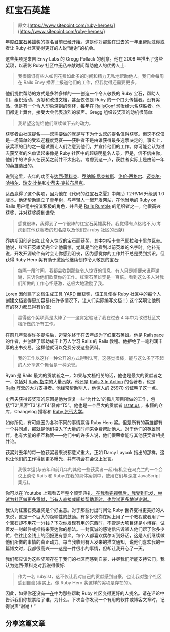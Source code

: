# 红宝石英雄

> 原文:[https://www.sitepoint.com/ruby-heroes/](https://www.sitepoint.com/ruby-heroes/)

年度[红宝石英雄奖](http://rubyheroes.com/)的提名目前已经开始。这是你对那些在过去的一年里帮助过你或者让 Ruby 社区变得更好的人说“谢谢”的机会。

这些奖项是来自 Envy Labs 的 Gregg Pollack 的创意。他在 2008 年推出了这些奖项，以表彰 Ruby 社区中无私奉献时间帮助他人的优秀人士:

> 我很惊讶有些人如何花费如此多的时间和精力无私地帮助他人。我们会每周在 Rails Envy 播客上报道他们的工作，但我觉得还需要更多。

他们提供帮助的方式是多种多样的——创造一个令人敬畏的 Ruby 宝石，帮助人们，组织活动，贡献和改进文档，甚至仅仅是 Ruby 的一个口头传播者。没有奖品，但是有一个令人印象深刻的奖杯，每年在 [RailsConf](http://railsconf2012.com/) 颁发给六名获胜者。他们都走上舞台，接受大会代表热烈的掌声。Gregg 组织该奖项的动机很简单:

> 我希望这能给他们继续做下去的动力。

获奖者由社区提名——您需要做的就是写下为什么您的提名值得获奖。但这不仅仅是一场简单的受欢迎程度竞赛——获胜者不是由谁获得最多选票决定的。事实上，该奖项的目的之一是试图让人们注意到他们，并宣传他们的工作。你可能会认为过去获奖者的名单读起来像是 Ruby 社区中的超级明星名人录，但是，信不信由你，他们中的许多人在获奖之前并不太出名。考虑到这一点，获胜者实际上是由前一年的英雄选出的。

说到这里，去年的功臣有[达西·莱科克](https://github.com/sutto)、[乔纳斯·尼克拉斯](https://github.com/jnicklas)、[洛伦·西格尔](https://github.com/lsegal)、[迈克尔·哈特尔](https://github.com/mhartl)、[瑞安·比格](https://github.com/radar)和[史蒂夫·克拉布尼克](https://github.com/steveklabnik)。

达西赢得了这个奖项，因为他在《代码的红宝石之夏》中帮助 T2·RVM 升级到 1.0 版本。他还帮助建立了[青年树](http://youthtree.org.au/)，与年轻人一起开发网站，在他当地的 Ruby on Rails 用户组中扮演积极的角色，并且是 [Rails Rumble](http://archive.railsrumble.com/) 的组织者之一。他很高兴获奖，并对获奖感到谦卑:

> 感觉很棒，我得到了一个很棒的红宝石英雄奖杯。我觉得有点格格不入(考虑到其他获奖者的知名度以及他们对 ruby 社区的贡献)

乔纳斯因创造出如此令人惊叹的宝石而获奖，其中包括[卡普巴耶拉](https://github.com/jnicklas/capybara)和[卡里尔瓦夫](https://github.com/jnicklas/carrierwave)。他说，红宝石英雄奖完全让他震惊，尤其是当他看到以前英雄的名字时。他补充说，开发开源软件有时会让你感到沮丧，因为感觉你的工作并不总是受到赏识。但获得 Ruby Hero 奖有助于激励他继续创作令人敬畏的宝石:

> 每隔一段时间，我都会收到那些令人惊讶的信息，有人只是顺便来说声谢谢，告诉你他们欣赏你的工作。红宝石英雄奖是一百倍。看到这么多人对我们所做的工作心怀感激，这极大地激励了我。

Loren 因创建了文档生成工具 [YARD](http://yardoc.org/) 而获奖，该工具使得 Ruby 社区中的每个人创建文档变得更加容易(在许多情况下，让人们实际编写文档！).这个奖项让他所有的努力都显得有价值:

> 赢得这个奖项真是太棒了——这肯定验证了我在过去 4 年中为改进社区文档所做的所有工作。

在前几年获得许多提名后，迈克尔终于在去年成为了红宝石英雄。他是 Railspace 的作者，并创建了帮助成千上万人学习 Rails 的 Rails 教程。他拒绝了一笔利润丰厚的出书交易，这样他就可以免费分发这些资料。

> 我的工作以这样一种公开的方式得到认可，这感觉很棒，能与这么多了不起的人分享这个舞台是一种荣誉。

Ryan 是 Rails 最大的贡献者之一，如果与文档相关的话，他也是最大的贡献者之一，包括对 [Rails 指南](http://guides.rubyonrails.org/)的大量贡献。他还是 [Rails 3 In Action](http://www.manning.com/katz/) 的合著者，也是 [Rails 阵营](http://railscamps.com/)的大力支持者。他经常帮助别人，他惊人的 25970 分证明了这一点。

史蒂夫获得该奖项的原因是他为恢复一些“为什么”的孤儿项目所做的工作，包括“T2”黑客“T3”和“T4”鞋库“T5”。他也是一个巨大的贡献者 [rstat.us](http://rstat.us/) ，永恒的仓库，Changelog 播客和 [Ruby 乞丐大学](http://mendicantuniversity.org/)。

如你所见，有可能因为各种不同的事情赢得 Ruby Hero 奖。但是所有的英雄都有一个共同点，那就是他们投入了大量的时间来免费帮助他人。对于他们的英雄同伴，也有大量的相互称赞——他们中的许多人说，他们很荣幸能与其他获奖者相提并论。

获奖对去年的每一位获奖者来说都意义重大。正如 Darcy Laycok 指出的那样，这也让他们的工作得到更多曝光，并有机会在会议上发言。

> 我很幸运(与去年和前几年的其他一些获奖者一起)有机会在乌克兰的一个会议上谈论 Rails 和 Ruby(在我的具体案例中，使用它们与深度 JavaScript 集成)。

你可以在 Youtube 上观看去年整个颁奖典礼[。在我看完视频后，我受到启发，尝试为社区做更多贡献，当有人直接或间接帮助我时，也尝试更多地说谢谢。](http://www.youtube.com/watch?v=EqZFMaN6Vx0)

我认为红宝石英雄奖是个好主意。对于那些付出时间让 Ruby 世界变得更美好的人来说，这是一个巨大的隐喻性的鼓励。有多少次你在网上用了一个教程或者用了一个宝石却不用花一分钱？下次你发现有用的东西时，不管是大项目还是小博客，试着发一封邮件或推特来表达你的想法。一封真诚的感谢信告诉某人他们帮了你多少忙，往往比金钱上的回报更有意义。每个人都喜欢偶尔听到好话，这是人们继续做他们所做的事情的真正动力。每当我收到有人发来的推文通知，说他们喜欢我的一篇博文时，我都很高兴——这是一件很小的事情，但却让我开心了一天。

我们都应该为这些奖项存在于我们的社区而感到自豪，并尽我们所能支持它们。我认为达西·莱科克对我说得很好:

> 作为一名 rubyist，这不仅让我对自己的贡献感到自豪，也让我对整个社区感到自豪(事实上，像 Ruby Hero 奖这样的奖项是存在的)。

因此，如果你还没有—[在](http://rubyheroes.com/nominations/new)中为那些帮助 Ruby 社区变得更好的人提名。请在评论中告诉我们你投票给了谁，为什么。下次当你发现一个有用的软件或博客文章时，记得说声“谢谢！”

## 分享这篇文章